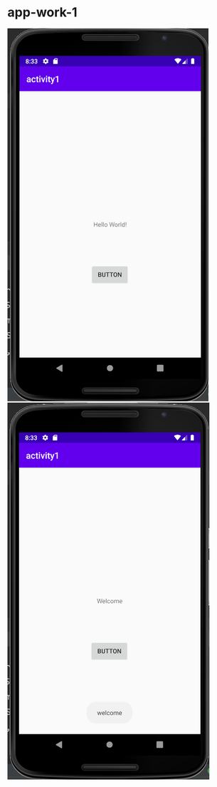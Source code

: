 # app-work-1


![picture](screenshots/Screenshot_48.png)
![picture](screenshots/Screenshot_49.png)

